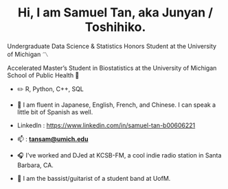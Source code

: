 <h1 align="center">Hi, I am Samuel Tan, aka Junyan / Toshihiko.</h1>

Undergraduate Data Science & Statistics Honors Student at the University of Michigan 〽️

Accelerated Master’s Student in Biostatistics at the University of Michigan School of Public Health 🏥

- ✏️ R, Python, C++, SQL

- 💬 I am fluent in Japanese, English, French, and Chinese. I can speak a little bit of Spanish as well.

- LinkedIn : https://www.linkedin.com/in/samuel-tan-b00606221
- 📫 : **tansam@umich.edu**

- 🎧 I've worked and DJed at KCSB-FM, a cool indie radio station in Santa Barbara, CA.
- 🎸 I am the bassist/guitarist of a student band at UofM.

<!--
**Toshihiko-tan/Toshihiko-tan** is a ✨ _special_ ✨ repository because its `README.md` (this file) appears on your GitHub profile.

Here are some ideas to get you started:

- 🔭 I’m currently working on ...
- 🌱 I’m currently learning ...
- 👯 I’m looking to collaborate on ...
- 🤔 I’m looking for help with ...
- 💬 Ask me about ...
- 📫 How to reach me: ...
- 😄 Pronouns: ...
- ⚡ Fun fact: ...
-->
